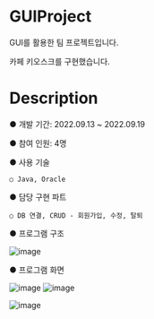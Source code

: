 # GUIProject

GUI를 활용한 팀 프로젝트입니다.

카페 키오스크를 구현했습니다.

# Description

● 개발 기간: 2022.09.13 ~ 2022.09.19

● 참여 인원: 4명

● 사용 기술

    ○ Java, Oracle

● 담당 구현 파트

    ○ DB 연결, CRUD - 회원가입, 수정, 탈퇴
    
● 프로그램 구조

![image](https://user-images.githubusercontent.com/122337370/235588823-0487dd83-7799-4332-afcd-358813662e9f.png)

● 프로그램 화면

![image](https://user-images.githubusercontent.com/122337370/235590901-3d8e8280-97ee-4237-b7f0-49a2e0c79de6.png)  ![image](https://user-images.githubusercontent.com/122337370/235590977-98d0761e-ed01-4305-ab68-41c357f56d68.png)

![image](https://user-images.githubusercontent.com/122337370/235591050-6f2c6b74-07bd-48fa-b05e-a40ecb1e9300.png)
